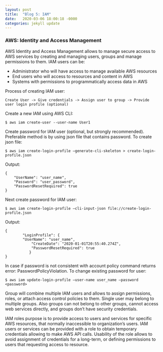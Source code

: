 ```yaml
---
layout: post
title:  "Blog 5: IAM"
date:   2020-03-06 18:00:18 -0000
categories: jekyll update
---
```


<h3>AWS: Identity and Access Management</h3>

AWS Identity and Access Management allows to manage secure access to AWS services by creating and managing users, groups and manage permissions to them. IAM users can be:
-	Administrator who will have access to manage available AWS resources
-	End users who will access to resources and content in AWS
-	Systems with permissions to programmatically access data in AWS

Process of creating IAM user:

    Create User -> Give credentials -> Assign user to group -> Provide user login profile (optional)

Create a new IAM using AWS CLI:

    $ aws iam create-user --user-name User1

Create password for IAM user (optional, but strongly recommended). Preferable method is by using json file that contains password. To create json file:

    $ aws iam create-login-profile –generate-cli-skeleton > create-login-profile.json

Output:

    {
        "UserName": "user_name",
        "Password": "user_password",
        "PasswordResetRequired": true
    }

Next create password for IAM user:

    $ aws iam create-login-profile –cli-input-json file://create-login-profile.json

Output:

    {
 	 	    "LoginProfile": {
       	    "UserName": "user_name",
  			    "CreateDate": "2020-01-01T20:55:40.274Z",
      			"PasswordResetRequired": true
   		       }
    }


In case if password is not consistent with account policy command returns error: PasswordPolicyViolation.
To change existing password for user:

    $ aws iam update-login-profile –user-name user_name –password <password>


Group will combine multiple IAM users and allows to assign permissions, roles, or attach access control policies to them. Single user may belong to multiple groups. Also groups can not belong to other groups, cannot access web services directly, and groups don’t have security credentials.

IAM roles purpose is to provide access to users and services for specific AWS resources, that normally inaccessible to organization’s users. IAM users or services can be provided with a role to obtain temporary credentials allowing to make AWS API calls. Usability of the role allows to avoid assignment of credentials for a long-term, or defining permissions to users that requesting access to resource.





[jekyll-docs]: https://jekyllrb.com/docs/home
[jekyll-gh]:   https://github.com/jekyll/jekyll
[jekyll-talk]: https://talk.jekyllrb.com/
